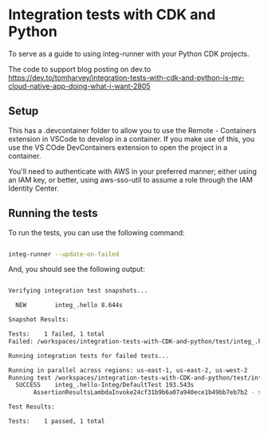 # Integration tests with CDK and Python

To serve as a guide to using integ-runner with your Python CDK projects.

The code to support blog posting on dev.to https://dev.to/tomharvey/integration-tests-with-cdk-and-python-is-my-cloud-native-app-doing-what-i-want-2805


## Setup

This has a .devcontainer folder to allow you to use the Remote - Containers extension in VSCode to develop in a container.
If you make use of this, you use the VS COde DevContainers extension to open the project in a container.

You'll need to authenticate with AWS in your preferred manner; either using an IAM key, or better, using aws-sso-util
to assume a role through the IAM Identity Center.

## Running the tests

To run the tests, you can use the following command:

```bash

integ-runner --update-on-failed

```

And, you should see the following output:

```bash

Verifying integration test snapshots...

  NEW        integ_.hello 8.644s

Snapshot Results: 

Tests:    1 failed, 1 total
Failed: /workspaces/integration-tests-with-CDK-and-python/test/integ_.hello.py

Running integration tests for failed tests...

Running in parallel across regions: us-east-1, us-east-2, us-west-2
Running test /workspaces/integration-tests-with-CDK-and-python/test/integ_.hello.py in us-east-1
  SUCCESS    integ_.hello-Integ/DefaultTest 193.543s
       AssertionResultsLambdaInvoke24cf31b9b6a07a940ece1b49bb7eb7b2 - success

Test Results: 

Tests:    1 passed, 1 total
```

